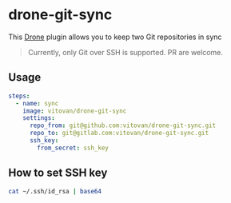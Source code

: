 # drone-git-sync

This [Drone](https://drone.io/) plugin allows you to keep two Git repositories in sync

> Currently, only Git over SSH is supported. PR are welcome.

## Usage

```yaml
steps:
  - name: sync
    image: vitovan/drone-git-sync
    settings:
      repo_from: git@github.com:vitovan/drone-git-sync.git
      repo_to: git@gitlab.com:vitovan/drone-git-sync.git
      ssh_key:
        from_secret: ssh_key
```

## How to set SSH key

```bash
cat ~/.ssh/id_rsa | base64
```
